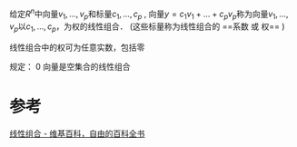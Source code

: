 
给定$R^{n}$中向量$v_{1},\dots,v_p$和标量$c_{1},\dots,c_p$ ,
向量$y=c_{1}v_{1}+\dots+c_pv_p$称为向量$v_{1},\dots,v_p$以$c_{1},\dots,c_p$，为权的线性组合．
	(这些标量称为线性组合的 ==系数 或 权== )

线性组合中的权可为任意实数，包括零

规定： ${\displaystyle 0}$ 向量是空集合的线性组合

# 参考
[线性组合 - 维基百科，自由的百科全书](https://zh.wikipedia.org/zh-cn/%E7%BA%BF%E6%80%A7%E7%BB%84%E5%90%88)
